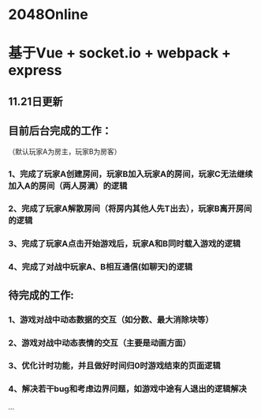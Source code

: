 # 2048Online

# 基于Vue + socket.io + webpack + express

## 11.21日更新

## 目前后台完成的工作：

（默认玩家A为房主，玩家B为房客）

### 1、完成了玩家A创建房间，玩家B加入玩家A的房间，玩家C无法继续加入A的房间（两人房满）的逻辑

### 2、完成了玩家A解散房间（将房内其他人先T出去），玩家B离开房间的逻辑

### 3、完成了玩家A点击开始游戏后，玩家A和B同时载入游戏的逻辑

### 4、完成了对战中玩家A、B相互通信(如聊天)的逻辑

## 待完成的工作:

### 1、游戏对战中动态数据的交互（如分数、最大消除块等）

### 2、游戏对战中动态表情的交互（主要是动画方面）

### 3、优化计时功能，并且做好时间归0时游戏结束的页面逻辑

### 4、解决若干bug和考虑边界问题，如游戏中途有人退出的逻辑解决

...
